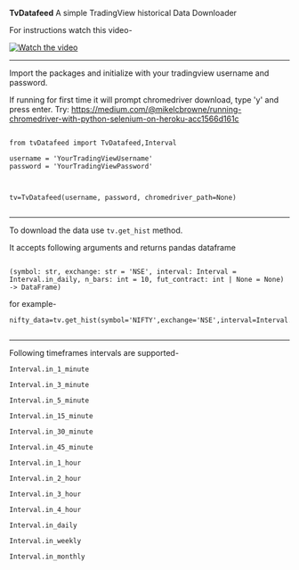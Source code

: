 **TvDatafeed**
A simple TradingView historical Data Downloader

For instructions watch this video-

[![Watch the video](https://img.youtube.com/vi/qDrXmb2ZRjo/hqdefault.jpg)](https://youtu.be/qDrXmb2ZRjo)



---

Import the packages and initialize with your tradingview username and password.

If running for first time it will prompt chromedriver download, type 'y' and press enter.
Try: https://medium.com/@mikelcbrowne/running-chromedriver-with-python-selenium-on-heroku-acc1566d161c

```

from tvDatafeed import TvDatafeed,Interval

username = 'YourTradingViewUsername'
password = 'YourTradingViewPassword'



tv=TvDatafeed(username, password, chromedriver_path=None)


```

---

To download the data use `tv.get_hist` method.

It accepts following arguments and returns pandas dataframe

```

(symbol: str, exchange: str = 'NSE', interval: Interval = Interval.in_daily, n_bars: int = 10, fut_contract: int | None = None) -> DataFrame)
```

for example-

```
nifty_data=tv.get_hist(symbol='NIFTY',exchange='NSE',interval=Interval.in_1_hour,n_bars=1000)


```

---

Following timeframes intervals are supported-

`Interval.in_1_minute `

`Interval.in_3_minute `

`Interval.in_5_minute `

`Interval.in_15_minute `

`Interval.in_30_minute `

`Interval.in_45_minute `

`Interval.in_1_hour `

`Interval.in_2_hour `

`Interval.in_3_hour `

`Interval.in_4_hour `

`Interval.in_daily `

`Interval.in_weekly `

`Interval.in_monthly`
